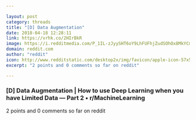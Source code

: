 ```yaml
---

layout: post
category: threads
title: "[D] Data Augmentation"
date: 2018-04-18 12:28:11
link: https://vrhk.co/2HIrBkR
image: https://i.redditmedia.com/P_1IL-zJyySHT6oY9LhFUFhjZudSOhOx8MkYCmWAJaQ.jpg?w=320&s=c28fd07c4fc58b65724084eb1a519a69
domain: reddit.com
author: "reddit"
icon: http://www.redditstatic.com/desktop2x/img/favicon/apple-icon-57x57.png
excerpt: "2 points and 0 comments so far on reddit"

---
```


### [D] Data Augmentation | How to use Deep Learning when you have Limited Data — Part 2 • r/MachineLearning

2 points and 0 comments so far on reddit